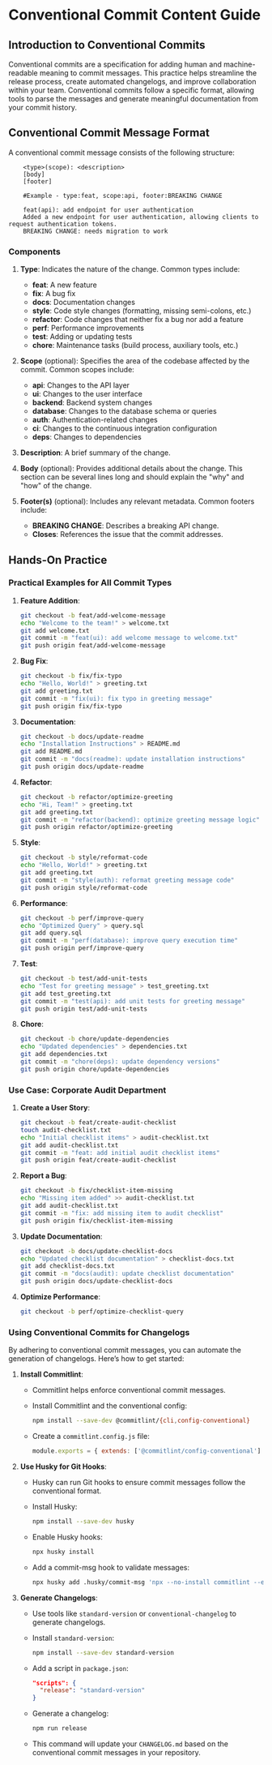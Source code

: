 # Conventional Commit Content Guide

## Introduction to Conventional Commits

Conventional commits are a specification for adding human and machine-readable meaning to commit messages. This practice helps streamline the release process, create automated changelogs, and improve collaboration within your team. Conventional commits follow a specific format, allowing tools to parse the messages and generate meaningful documentation from your commit history.

## Conventional Commit Message Format

A conventional commit message consists of the following structure:

```
    <type>(scope): <description>
    [body]
    [footer]

    #Example - type:feat, scope:api, footer:BREAKING CHANGE
    
    feat(api): add endpoint for user authentication
    Added a new endpoint for user authentication, allowing clients to request authentication tokens.
    BREAKING CHANGE: needs migration to work

```

### Components

1. **Type**: Indicates the nature of the change. Common types include:
   - **feat**: A new feature
   - **fix**: A bug fix
   - **docs**: Documentation changes
   - **style**: Code style changes (formatting, missing semi-colons, etc.)
   - **refactor**: Code changes that neither fix a bug nor add a feature
   - **perf**: Performance improvements
   - **test**: Adding or updating tests
   - **chore**: Maintenance tasks (build process, auxiliary tools, etc.)

2. **Scope** (optional): Specifies the area of the codebase affected by the commit. Common scopes include:
   - **api**: Changes to the API layer
   - **ui**: Changes to the user interface
   - **backend**: Backend system changes
   - **database**: Changes to the database schema or queries
   - **auth**: Authentication-related changes
   - **ci**: Changes to the continuous integration configuration
   - **deps**: Changes to dependencies

3. **Description**: A brief summary of the change.

4. **Body** (optional): Provides additional details about the change. This section can be several lines long and should explain the "why" and "how" of the change.

5. **Footer(s)** (optional): Includes any relevant metadata. Common footers include:
   - **BREAKING CHANGE**: Describes a breaking API change.
   - **Closes**: References the issue that the commit addresses.

## Hands-On Practice

### Practical Examples for All Commit Types

1. **Feature Addition**:

   ```sh
   git checkout -b feat/add-welcome-message
   echo "Welcome to the team!" > welcome.txt
   git add welcome.txt
   git commit -m "feat(ui): add welcome message to welcome.txt"
   git push origin feat/add-welcome-message
   ```

2. **Bug Fix**:

   ```sh
   git checkout -b fix/fix-typo
   echo "Hello, World!" > greeting.txt
   git add greeting.txt
   git commit -m "fix(ui): fix typo in greeting message"
   git push origin fix/fix-typo
   ```

3. **Documentation**:

   ```sh
   git checkout -b docs/update-readme
   echo "Installation Instructions" > README.md
   git add README.md
   git commit -m "docs(readme): update installation instructions"
   git push origin docs/update-readme
   ```

4. **Refactor**:

   ```sh
   git checkout -b refactor/optimize-greeting
   echo "Hi, Team!" > greeting.txt
   git add greeting.txt
   git commit -m "refactor(backend): optimize greeting message logic"
   git push origin refactor/optimize-greeting
   ```

5. **Style**:

   ```sh
   git checkout -b style/reformat-code
   echo "Hello, World!" > greeting.txt
   git add greeting.txt
   git commit -m "style(auth): reformat greeting message code"
   git push origin style/reformat-code
   ```

6. **Performance**:

   ```sh
   git checkout -b perf/improve-query
   echo "Optimized Query" > query.sql
   git add query.sql
   git commit -m "perf(database): improve query execution time"
   git push origin perf/improve-query
   ```

7. **Test**:

   ```sh
   git checkout -b test/add-unit-tests
   echo "Test for greeting message" > test_greeting.txt
   git add test_greeting.txt
   git commit -m "test(api): add unit tests for greeting message"
   git push origin test/add-unit-tests
   ```

8. **Chore**:

   ```sh
   git checkout -b chore/update-dependencies
   echo "Updated dependencies" > dependencies.txt
   git add dependencies.txt
   git commit -m "chore(deps): update dependency versions"
   git push origin chore/update-dependencies
   ```

### Use Case: Corporate Audit Department

1. **Create a User Story**:

   ```sh
   git checkout -b feat/create-audit-checklist
   touch audit-checklist.txt
   echo "Initial checklist items" > audit-checklist.txt
   git add audit-checklist.txt
   git commit -m "feat: add initial audit checklist items"
   git push origin feat/create-audit-checklist
   ```

2. **Report a Bug**:

   ```sh
   git checkout -b fix/checklist-item-missing
   echo "Missing item added" >> audit-checklist.txt
   git add audit-checklist.txt
   git commit -m "fix: add missing item to audit checklist"
   git push origin fix/checklist-item-missing
   ```

3. **Update Documentation**:

   ```sh
   git checkout -b docs/update-checklist-docs
   echo "Updated checklist documentation" > checklist-docs.txt
   git add checklist-docs.txt
   git commit -m "docs(audit): update checklist documentation"
   git push origin docs/update-checklist-docs
   ```

4. **Optimize Performance**:

    ```sh
    git checkout -b perf/optimize-checklist-query
    ```

### Using Conventional Commits for Changelogs

By adhering to conventional commit messages, you can automate the generation of changelogs. Here’s how to get started:

1. **Install Commitlint**:
   - Commitlint helps enforce conventional commit messages.
   - Install Commitlint and the conventional config:

     ```sh
     npm install --save-dev @commitlint/{cli,config-conventional}
     ```

   - Create a `commitlint.config.js` file:

     ```js
     module.exports = { extends: ['@commitlint/config-conventional'] };
     ```

2. **Use Husky for Git Hooks**:
   - Husky can run Git hooks to ensure commit messages follow the conventional format.
   - Install Husky:

     ```sh
     npm install --save-dev husky
     ```

   - Enable Husky hooks:

     ```sh
     npx husky install
     ```

   - Add a commit-msg hook to validate messages:

     ```sh
     npx husky add .husky/commit-msg 'npx --no-install commitlint --edit $1'
     ```

3. **Generate Changelogs**:
   - Use tools like `standard-version` or `conventional-changelog` to generate changelogs.
   - Install `standard-version`:

     ```sh
     npm install --save-dev standard-version
     ```

   - Add a script in `package.json`:

     ```json
     "scripts": {
       "release": "standard-version"
     }
     ```

   - Generate a changelog:

     ```sh
     npm run release
     ```

   - This command will update your `CHANGELOG.md` based on the conventional commit messages in your repository.
